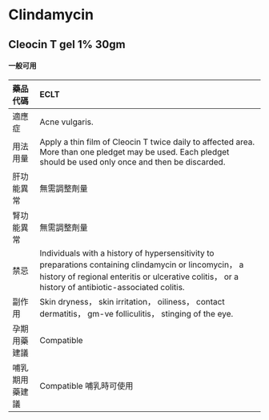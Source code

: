 # Clindamycin

## Cleocin T gel 1% 30gm

#### 一般可用

| 藥品代碼       | ECLT                                                                                                                                                                                                         |
|:---------------|:-------------------------------------------------------------------------------------------------------------------------------------------------------------------------------------------------------------|
| 適應症         | Acne vulgaris.                                                                                                                                                                                               |
| 用法用量       | Apply a thin film of Cleocin T twice daily to affected area. More than one pledget may be used. Each pledget should be used only once and then be discarded.                                                 |
| 肝功能異常     | 無需調整劑量                                                                                                                                                                                                 |
| 腎功能異常     | 無需調整劑量                                                                                                                                                                                                 |
| 禁忌           | Individuals with a history of hypersensitivity to preparations containing clindamycin or lincomycin， a history of regional enteritis or ulcerative colitis， or a history of antibiotic-associated colitis. |
| 副作用         | Skin dryness， skin irritation， oiliness， contact dermatitis， gm-ve folliculitis， stinging of the eye.                                                                                                   |
| 孕期用藥建議   | Compatible                                                                                                                                                                                                   |
| 哺乳期用藥建議 | Compatible 哺乳時可使用                                                                                                                                                                                      |

